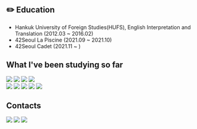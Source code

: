 
## ✏️ Education
<ul>
<li> Hankuk University of Foreign Studies(HUFS), English Interpretation and Translation (2012.03 ~ 2016.02) </li>
<li> 42Seoul La Piscine (2021.09 ~ 2021.10) </li>
<li> 42Seoul Cadet (2021.11 ~ )</li>
</ul>


## What I've been studying so far
<img src="https://img.shields.io/badge/C-A8B9CC?style=for-the-badge&logo=C&logoColor=white"> <img src="https://img.shields.io/badge/C++-00599C?style=for-the-badge&logo=C++&logoColor=white"> <img src="https://img.shields.io/badge/JAVA-007396?style=for-the-badge&logo=java&logoColor=white"> <img src="https://img.shields.io/badge/Python-3776AB?style=for-the-badge&logo=Python&logoColor=white"> <br>
<img src="https://img.shields.io/badge/spring_boot-6DB33F?style=for-the-badge&logo=spring_boot&logoColor=white"> <img src="https://img.shields.io/badge/linux-FCC624?style=for-the-badge&logo=linux&logoColor=black"> <img src="https://img.shields.io/badge/git-F05032?style=for-the-badge&logo=git&logoColor=white"> <img src="https://img.shields.io/badge/github-181717?style=for-the-badge&logo=github&logoColor=white"> <img src="https://img.shields.io/badge/mysql-4479A1?style=for-the-badge&logo=mysql&logoColor=white">

## Contacts
<a href="https://regice.tistory.com"><img src="https://img.shields.io/badge/Tistory-00ced1?style=flat-square"/></a> 
<a href="https://www.instagram.com/_hellowhale/"><img src="https://img.shields.io/badge/Instagram-E4405F?style=flat-square&logo=Instagram&logoColor=white"/></a> 
<a href="mailto:hangyulkim94@gmail.com"><img src="https://img.shields.io/badge/Gmail-EA4335?style=flat-square&logo=Gmail&logoColor=white"/></a> 



<!--
**triplecheeseburger/triplecheeseburger** is a ✨ _special_ ✨ repository because its `README.md` (this file) appears on your GitHub profile.

Here are some ideas to get you started:

- 🔭 I’m currently working on ...
- 🌱 I’m currently learning ...
- 👯 I’m looking to collaborate on ...
- 🤔 I’m looking for help with ...
- 💬 Ask me about ...
- 📫 How to reach me: ...
- 😄 Pronouns: ...
- ⚡ Fun fact: ...
-->
